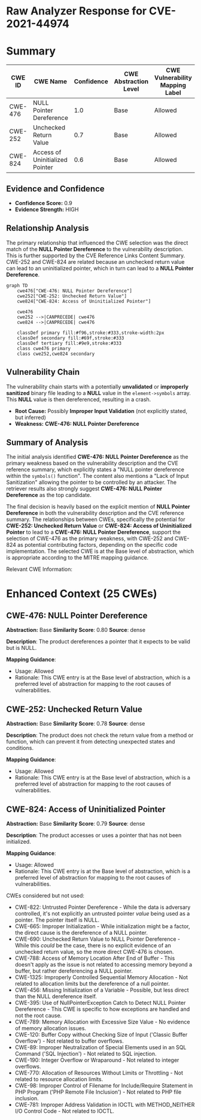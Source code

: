 # Raw Analyzer Response for CVE-2021-44974

# Summary
| CWE ID | CWE Name | Confidence | CWE Abstraction Level | CWE Vulnerability Mapping Label | CWE-Vulnerability Mapping Notes |
|---|---|---|---|---|---|
| CWE-476 | NULL Pointer Dereference | 1.0 | Base | Allowed | Primary CWE |
| CWE-252 | Unchecked Return Value | 0.7 | Base | Allowed | Secondary Candidate |
| CWE-824 | Access of Uninitialized Pointer | 0.6 | Base | Allowed | Secondary Candidate |

## Evidence and Confidence

*   **Confidence Score:** 0.9
*   **Evidence Strength:** HIGH

## Relationship Analysis
The primary relationship that influenced the CWE selection was the direct match of the **NULL Pointer Dereference** to the vulnerability description. This is further supported by the CVE Reference Links Content Summary. CWE-252 and CWE-824 are related because an unchecked return value can lead to an uninitialized pointer, which in turn can lead to a **NULL Pointer Dereference**.

```mermaid
graph TD
    cwe476["CWE-476: NULL Pointer Dereference"]
    cwe252["CWE-252: Unchecked Return Value"]
    cwe824["CWE-824: Access of Uninitialized Pointer"]
    
    cwe476 
    cwe252 -->|CANPRECEDE| cwe476
    cwe824 -->|CANPRECEDE| cwe476
    
    classDef primary fill:#f96,stroke:#333,stroke-width:2px
    classDef secondary fill:#69f,stroke:#333
    classDef tertiary fill:#9e9,stroke:#333
    class cwe476 primary
    class cwe252,cwe824 secondary
```

## Vulnerability Chain
The vulnerability chain starts with a potentially **unvalidated** or **improperly sanitized** binary file leading to a **NULL** value in the `element->symbols` array. This **NULL** value is then dereferenced, resulting in a crash.

*   **Root Cause:** Possibly **Improper Input Validation** (not explicitly stated, but inferred)
*   **Weakness:** **CWE-476: NULL Pointer Dereference**

## Summary of Analysis
The initial analysis identified **CWE-476: NULL Pointer Dereference** as the primary weakness based on the vulnerability description and the CVE reference summary, which explicitly states a "NULL pointer dereference within the `symbols()` function". The content also mentions a "Lack of Input Sanitization" allowing the pointer to be controlled by an attacker. The retriever results also strongly suggest **CWE-476: NULL Pointer Dereference** as the top candidate.

The final decision is heavily based on the explicit mention of **NULL Pointer Dereference** in both the vulnerability description and the CVE reference summary. The relationships between CWEs, specifically the potential for **CWE-252: Unchecked Return Value** or **CWE-824: Access of Uninitialized Pointer** to lead to a **CWE-476: NULL Pointer Dereference**, support the selection of CWE-476 as the primary weakness, with CWE-252 and CWE-824 as potential contributing factors, depending on the specific code implementation. The selected CWE is at the Base level of abstraction, which is appropriate according to the MITRE mapping guidance.

Relevant CWE Information:

# Enhanced Context (25 CWEs)

## CWE-476: NULL Pointer Dereference
**Abstraction:** Base
**Similarity Score**: 0.80
**Source**: dense

**Description**:
The product dereferences a pointer that it expects to be valid but is NULL.

**Mapping Guidance**:
- Usage: Allowed
- Rationale: This CWE entry is at the Base level of abstraction, which is a preferred level of abstraction for mapping to the root causes of vulnerabilities.

## CWE-252: Unchecked Return Value
**Abstraction:** Base
**Similarity Score**: 0.78
**Source**: dense

**Description**:
The product does not check the return value from a method or function, which can prevent it from detecting unexpected states and conditions.

**Mapping Guidance**:
- Usage: Allowed
- Rationale: This CWE entry is at the Base level of abstraction, which is a preferred level of abstraction for mapping to the root causes of vulnerabilities.

## CWE-824: Access of Uninitialized Pointer
**Abstraction:** Base
**Similarity Score**: 0.79
**Source**: dense

**Description**:
The product accesses or uses a pointer that has not been initialized.

**Mapping Guidance**:
- Usage: Allowed
- Rationale: This CWE entry is at the Base level of abstraction, which is a preferred level of abstraction for mapping to the root causes of vulnerabilities.

CWEs considered but not used:

*   CWE-822: Untrusted Pointer Dereference - While the data is adversary controlled, it's not explicitly an untrusted pointer *value* being used as a pointer. The pointer itself is NULL.
*   CWE-665: Improper Initialization - While initialization might be a factor, the direct cause is the dereference of a NULL pointer.
*   CWE-690: Unchecked Return Value to NULL Pointer Dereference - While this *could* be the case, there is no explicit evidence of an unchecked return value, so the more direct CWE-476 is chosen.
*   CWE-788: Access of Memory Location After End of Buffer - This doesn't apply as the issue is not related to accessing memory beyond a buffer, but rather dereferencing a NULL pointer.
*   CWE-1325: Improperly Controlled Sequential Memory Allocation - Not related to allocation limits but the dereference of a null pointer.
*   CWE-456: Missing Initialization of a Variable - Possible, but less direct than the NULL dereference itself.
*   CWE-395: Use of NullPointerException Catch to Detect NULL Pointer Dereference - This CWE is specific to how exceptions are handled and not the root cause.
*   CWE-789: Memory Allocation with Excessive Size Value - No evidence of memory allocation issues.
*   CWE-120: Buffer Copy without Checking Size of Input ('Classic Buffer Overflow') - Not related to buffer overflows.
*   CWE-89: Improper Neutralization of Special Elements used in an SQL Command ('SQL Injection') - Not related to SQL injection.
*   CWE-190: Integer Overflow or Wraparound - Not related to integer overflows.
*   CWE-770: Allocation of Resources Without Limits or Throttling - Not related to resource allocation limits.
*   CWE-98: Improper Control of Filename for Include/Require Statement in PHP Program ('PHP Remote File Inclusion') - Not related to PHP file inclusion.
*   CWE-781: Improper Address Validation in IOCTL with METHOD_NEITHER I/O Control Code - Not related to IOCTL.